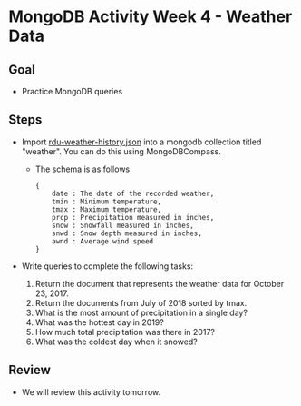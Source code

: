 # MongoDB Activity Week 4 - Weather Data

## Goal
- Practice MongoDB queries

## Steps

- Import [rdu-weather-history.json](./rdu-weather-history.json) into a mongodb collection titled "weather". You can do this using MongoDBCompass.
    - The schema is as follows
        ```
        {
            date : The date of the recorded weather,
            tmin : Minimum temperature,
            tmax : Maximum temperature,
            prcp : Precipitation measured in inches,
            snow : Snowfall measured in inches,
            snwd : Snow depth measured in inches,
            awnd : Average wind speed
        }
        ```
- Write queries to complete the following tasks:

    1) Return the document that represents the weather data for October 23, 2017.
    2) Return the documents from July of 2018 sorted by tmax.
    3) What is the most amount of precipitation in a single day?
    4) What was the hottest day in 2019?
    5) How much total precipitation was there in 2017?
    6) What was the coldest day when it snowed?

## Review
- We will review this activity tomorrow.
